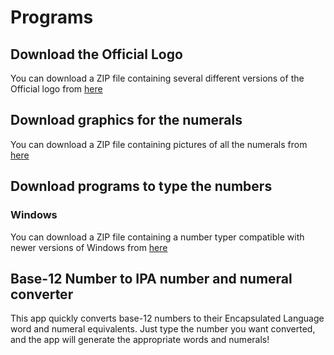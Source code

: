 # Programs

## Download the Official Logo

You can download a ZIP file containing several different versions of the Official
logo from [here](/elp-documentation/Elp-logo.zip)

## Download graphics for the numerals

You can download a ZIP file containing pictures of all the numerals from [here](/elp-documentation/Elp-number-pics.zip)

## Download programs to type the numbers

### Windows

You can download a ZIP file containing a number typer compatible with newer versions
of Windows from [here](/elp-documentation/Elp-Win-NumberTyper.zip)

## Base-12 Number to IPA number and numeral converter

This app quickly converts base-12 numbers to their Encapsulated Language word and numeral equivalents. 
Just type the number you want converted, and the app will generate the appropriate words and numerals!

<NumberToIpa/>